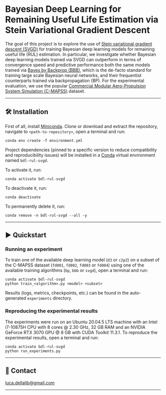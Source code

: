 # Bayesian Deep Learning for Remaining Useful Life Estimation via Stein Variational Gradient Descent

The goal of this project is to explore the use of [Stein variational gradient descent (SVGD)](https://arxiv.org/abs/1608.04471)
for training Bayesian deep learning models for remaining useful life (RUL) estimation. In particular, we investigate whether
Bayesian deep learning models trained via SVGD can outperform in terms of convergence speed and predictive performance both
the same models trained via [Bayes by Backprop (BBB)](https://arxiv.org/abs/1505.05424), which is the de-facto standard for
training large scale Bayesian neural networks, and their frequentist counterparts trained via backpropagation (BP). For the
experimental evaluation, we use the popular [Commercial Modular Aero-Propulsion System Simulation (C-MAPSS)](https://ieeexplore.ieee.org/abstract/document/4711414) dataset.

---------------------------------------------------------------------------------------------------------

## 🛠️️ Installation

First of all, install [Miniconda](https://docs.conda.io/en/latest/miniconda.html).
Clone or download and extract the repository, navigate to `<path-to-repository>`, open a terminal and run:

```
conda env create -f environment.yml
```

Project dependencies (pinned to a specific version to reduce compatibility and reproducibility issues)
will be installed in a [Conda](https://www.anaconda.com/) virtual environment named `bdl-rul-svgd`.

To activate it, run:

```
conda activate bdl-rul-svgd
```

To deactivate it, run:

```
conda deactivate
```

To permanently delete it, run:

```
conda remove -n bdl-rul-svgd --all -y
```

---------------------------------------------------------------------------------------------------------

## ▶️ Quickstart

### Running an experiment

To train one of the available deep learning model (`d3` or `c2p2`) on a subset of the C-MAPSS dataset
(`fd001`, `fd002`, `fd003` or `fd004`) using one of the available training algorithms (`bp`, `bbb` or `svgd`),
open a terminal and run:

```
conda activate bdl-rul-svgd
python train_<algorithm>.py <model> <subset>
```

Results (logs, metrics, checkpoints, etc.) can be found in the auto-generated `experiments` directory.

### Reproducing the experimental results

The experiments were run on an Ubuntu 20.04.5 LTS machine with an Intel i7-10875H CPU
with 8 cores @ 2.30 GHz, 32 GB RAM and an NVIDIA GeForce RTX 3070 GPU @ 8 GB with CUDA Toolkit 11.3.1.
To reproduce the experimental results, open a terminal and run:

```
conda activate bdl-rul-svgd
python run_experiments.py
```

---------------------------------------------------------------------------------------------------------

## 📧 Contact

[luca.dellalib@gmail.com](mailto:luca.dellalib@gmail.com)

---------------------------------------------------------------------------------------------------------
